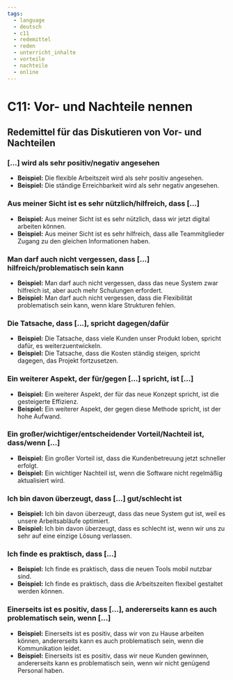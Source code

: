 ```yaml
---
tags:
  - language
  - deutsch
  - c11
  - redemittel
  - reden
  - unterricht_inhalte
  - vorteile
  - nachteile
  - online
---
```


# C11: Vor- und Nachteile nennen

## Redemittel für das Diskutieren von Vor- und Nachteilen

### [...] wird als sehr positiv/negativ angesehen

- __Beispiel:__ Die flexible Arbeitszeit wird als sehr positiv angesehen.
- __Beispiel:__ Die ständige Erreichbarkeit wird als sehr negativ angesehen.

### Aus meiner Sicht ist es sehr nützlich/hilfreich, dass [...]

- __Beispiel:__ Aus meiner Sicht ist es sehr nützlich, dass wir jetzt digital arbeiten können.
- __Beispiel:__ Aus meiner Sicht ist es sehr hilfreich, dass alle Teammitglieder Zugang zu den gleichen Informationen haben.

### Man darf auch nicht vergessen, dass [...] hilfreich/problematisch sein kann

- __Beispiel:__ Man darf auch nicht vergessen, dass das neue System zwar hilfreich ist, aber auch mehr Schulungen erfordert.
- __Beispiel:__ Man darf auch nicht vergessen, dass die Flexibilität problematisch sein kann, wenn klare Strukturen fehlen.

### Die Tatsache, dass [...], spricht dagegen/dafür

- __Beispiel:__ Die Tatsache, dass viele Kunden unser Produkt loben, spricht dafür, es weiterzuentwickeln.
- __Beispiel:__ Die Tatsache, dass die Kosten ständig steigen, spricht dagegen, das Projekt fortzusetzen.

### Ein weiterer Aspekt, der für/gegen [...] spricht, ist [...]

- __Beispiel:__ Ein weiterer Aspekt, der für das neue Konzept spricht, ist die gesteigerte Effizienz.
- __Beispiel:__ Ein weiterer Aspekt, der gegen diese Methode spricht, ist der hohe Aufwand.

### Ein großer/wichtiger/entscheidender Vorteil/Nachteil ist, dass/wenn [...]

- __Beispiel:__ Ein großer Vorteil ist, dass die Kundenbetreuung jetzt schneller erfolgt.
- __Beispiel:__ Ein wichtiger Nachteil ist, wenn die Software nicht regelmäßig aktualisiert wird.

### Ich bin davon überzeugt, dass [...] gut/schlecht ist

- __Beispiel:__ Ich bin davon überzeugt, dass das neue System gut ist, weil es unsere Arbeitsabläufe optimiert.
- __Beispiel:__ Ich bin davon überzeugt, dass es schlecht ist, wenn wir uns zu sehr auf eine einzige Lösung verlassen.

### Ich finde es praktisch, dass [...]

- __Beispiel:__ Ich finde es praktisch, dass die neuen Tools mobil nutzbar sind.
- __Beispiel:__ Ich finde es praktisch, dass die Arbeitszeiten flexibel gestaltet werden können.

### Einerseits ist es positiv, dass [...], andererseits kann es auch problematisch sein, wenn [...]

- __Beispiel:__ Einerseits ist es positiv, dass wir von zu Hause arbeiten können, andererseits kann es auch problematisch sein, wenn die Kommunikation leidet.
- __Beispiel:__ Einerseits ist es positiv, dass wir neue Kunden gewinnen, andererseits kann es problematisch sein, wenn wir nicht genügend Personal haben.
